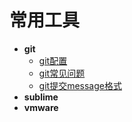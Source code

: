# 常用工具

- **git**
  - [git配置](git配置.md)
  - [git常见问题](git常见问题.md)
  - [git提交message格式](git提交message格式.md)
- **sublime**
- **vmware**
